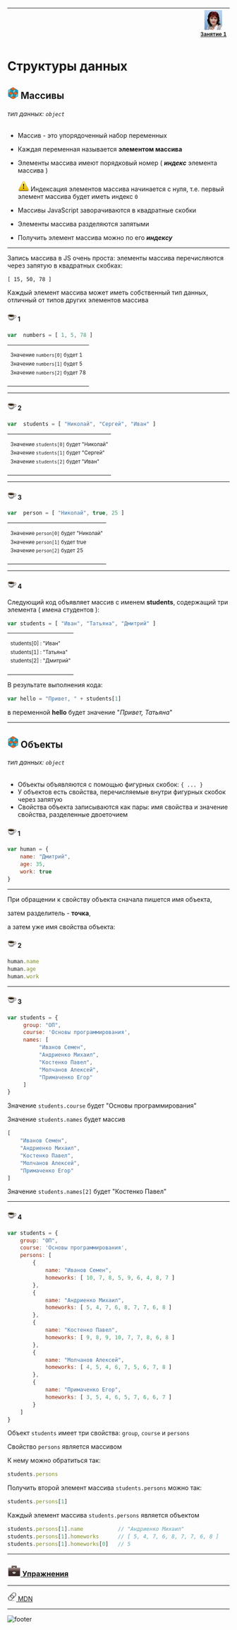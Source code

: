 [footer]: https://github.com/garevna/js-course/raw/master/images/a-level-ico.png?raw=true
[me40]: https://raw.githubusercontent.com/garevna/a-level-js-lessons/master/ico/myPhoto-40.png "Ⓒ Irina Fylyppova ( garevna ) 2019"
[ico20]: https://raw.githubusercontent.com/garevna/a-level-js-lessons/master/ico/a-level-20.png
[ico25]: https://raw.githubusercontent.com/garevna/a-level-js-lessons/master/ico/a-level-25.png
[hw-20]: https://raw.githubusercontent.com/garevna/a-level-js-lessons/master/ico/briefcase-20.png
[hw-30]: https://raw.githubusercontent.com/garevna/a-level-js-lessons/master/ico/briefcase-30.png
[cap-20]: https://raw.githubusercontent.com/garevna/a-level-js-lessons/master/ico/coffee-20.png
[cap-30]: https://raw.githubusercontent.com/garevna/a-level-js-lessons/master/ico/coffee-30.png
[warn-25]: https://raw.githubusercontent.com/garevna/a-level-js-lessons/master/ico/warning-25.png
[link-20]: https://raw.githubusercontent.com/garevna/a-level-js-lessons/master/ico/link-20.png
[err-20]: https://raw.githubusercontent.com/garevna/a-level-js-lessons/master/ico/no_entry-20.png
[err-25]: https://raw.githubusercontent.com/garevna/a-level-js-lessons/master/ico/no_entry-25.png
[err-30]: https://raw.githubusercontent.com/garevna/a-level-js-lessons/master/ico/no_entry-30.png
[reload]: https://raw.githubusercontent.com/garevna/a-level-js-lessons/master/ico/reload.png
[file-20]: https://raw.githubusercontent.com/garevna/a-level-js-lessons/master/ico/pencil-20.png

| <img width="900"/> | ![me40] <br/><sup>[Занятие&nbsp;1](../lessons/lesson-01.md)</sup> |
|-|-|

# Структуры данных


## ![ico25] Массивы

###### тип данных: `object`

* Массив - это упорядоченный набор переменных
* Каждая переменная называется **элементом массива**
* Элементы массива имеют порядковый номер ( **_индекс_** элемента массива )

    ![warn-25] Индексация элементов массива начинается с нуля, т.е. первый элемент массива будет иметь индекс `0`

* Массивы JavaScript заворачиваются в квадратные скобки
* Элементы массива разделяются запятыми
* Получить элемент массива можно по его **_индексу_**

_____________________________________________________________

Запись массива в JS очень проста: элементы массива перечисляются через запятую в квадратных скобках:

```
[ 15, 50, 78 ]
```

Каждый элемент массива может иметь собственный тип данных, отличный от типов других элементов массива

#### ![cap-20] 1

```javascript
var  numbers = [ 1, 5, 78 ]
```

<table><tr><td>

<sup>Значение    `numbers[0]`     будет     1</sup><br/>
<sup>Значение    `numbers[1]`     будет     5</sup><br/>
<sup>Значение    `numbers[2]`     будет     78</sup>

</td></tr></table>

________________________________________________________

#### ![cap-20] 2

```javascript
var  students = [ "Николай", "Сергей", "Иван" ]
```

<table><tr><td>

<sup>Значение    `students[0]`     будет     "Николай"</sup><br/>
<sup>Значение    `students[1]`     будет     "Сергей"</sup><br/>
<sup>Значение    `students[2]`     будет     "Иван"</sup>

</td></tr></table>

________________________________________________________

#### ![cap-20] 3

```javascript
var  person = [ "Николай", true, 25 ]
```

<table><tr><td>

<sup>Значение    `person[0]`     будет     "Николай"</sup><br/>
<sup>Значение    `person[1]`     будет     true</sup><br/>
<sup>Значение    `person[2]`     будет     25</sup>

</td></tr></table>

________________________________________________________

#### ![cap-20] 4

Следующий код объявляет массив с именем **students**, содержащий три элемента ( имена студентов ):

```javascript
var students = [ "Иван", "Татьяна", "Дмитрий" ]
```

<table><tr><td>

<sup>students[0] :  "Иван"</sup><br/>
<sup>students[1] :  "Татьяна"</sup><br/>
<sup>students[2] :  "Дмитрий"</sup>

</td></tr></table>

В результате выполнения кода:

```javascript
var hello = "Привет, " + students[1]
```
в переменной  **hello**  будет значение "*Привет, Татьяна*"

_____________________________________________________________

## ![ico25] Объекты

###### тип данных: `object`

* Объекты объявляются с помощью фигурных скобок: `{ ... }`
* У объектов есть свойства, перечисляемые внутри фигурных скобок через запятую
* Свойства объекта записываются как пары: имя свойства и значение свойства, разделенные двоеточием


#### ![cap-20] 1

```javascript
var human = {
    name: "Дмитрий",
    age: 35,
    work: true
}
```

_____________________________________________________________

При обращении к свойству объекта сначала пишется имя объекта,

затем разделитель - **точка**,

а затем уже имя свойства объекта:


#### ![cap-20] 2

```javascript
human.name
human.age
human.work
```

________________________________________________________

#### ![cap-20] 3

```javascript
var students = {
     group: "ОП",
     course: 'Основы программирования',
     names: [
          "Иванов Семен",
          "Андриенко Михаил",
          "Костенко Павел",
          "Молчанов Алексей",
          "Примаченко Егор"
     ]
}
```

Значение  `students.course`  будет "Основы программирования"

Значение `students.names` будет массив

```javascript
[
    "Иванов Семен",
    "Андриенко Михаил",
    "Костенко Павел",
    "Молчанов Алексей",
    "Примаченко Егор"
]
```

Значение `students.names[2]` будет "Костенко Павел"

________________________________________________________

#### ![cap-20] 4

```javascript
var students = {
    group: "ОП",
    course: 'Основы программирования',
    persons: [
        {
            name: "Иванов Семен",
            homeworks: [ 10, 7, 8, 5, 9, 6, 4, 8, 7 ]
        },
        {
            name: "Андриенко Михаил",
            homeworks: [ 5, 4, 7, 6, 8, 7, 7, 6, 8 ]
        },
        {
            name: "Костенко Павел",
            homeworks: [ 9, 8, 9, 10, 7, 7, 8, 6, 8 ]
        },
        {
            name: "Молчанов Алексей",
            homeworks: [ 4, 5, 4, 6, 7, 5, 6, 7, 8 ]
        },
        {
            name: "Примаченко Егор",
            homeworks: [ 3, 5, 4, 6, 5, 7, 6, 6, 7 ]
        }
    ]
}
```

Объект  `students`  имеет три свойства: `group`,  `course`  и  `persons`

Свойство  `persons`  является массивом

К нему можно обратиться так:

```javascript
students.persons
```

Получить второй элемент массива `students.persons` можно так:

```javascript
students.persons[1]
```

Каждый элемент массива `students.persons` является объектом

```javascript      
students.persons[1].name           // "Андриенко Михаил"
students.persons[1].homeworks      // [ 5, 4, 7, 6, 8, 7, 7, 6, 8 ]
students.persons[1].homeworks[0]   // 5
```

_____________________________________________________________

### [![hw-30] Упражнения](https://docs.google.com/forms/d/e/1FAIpQLSexcuOpJS2d0KNNU1qTUlD5Exnf0FGI9Wb9d2I5YvViwuSKDA/viewform)

________________________________________________________

[![link-20] MDN](https://developer.mozilla.org/en-US/docs/Web/JavaScript/Data_structures)

_________________________________________________________________________

![footer]
